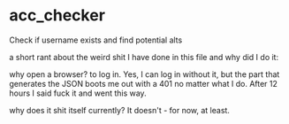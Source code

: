 # acc_checker
Check if username exists and find potential alts


a short rant about the weird shit I have done in this file and why did I do it:

why open a browser?
to log in. Yes, I can log in without it, but the part that generates the JSON boots me out with a 401 no matter
what I do. After 12 hours I said fuck it and went this way.

why does it shit itself currently? It doesn't - for now, at least.
